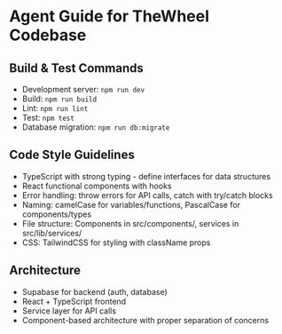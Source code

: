 # Agent Guide for TheWheel Codebase

## Build & Test Commands
- Development server: `npm run dev`
- Build: `npm run build`
- Lint: `npm run lint`
- Test: `npm test`
- Database migration: `npm run db:migrate`

## Code Style Guidelines
- TypeScript with strong typing - define interfaces for data structures
- React functional components with hooks
- Error handling: throw errors for API calls, catch with try/catch blocks
- Naming: camelCase for variables/functions, PascalCase for components/types
- File structure: Components in src/components/, services in src/lib/services/
- CSS: TailwindCSS for styling with className props

## Architecture
- Supabase for backend (auth, database)
- React + TypeScript frontend
- Service layer for API calls
- Component-based architecture with proper separation of concerns
